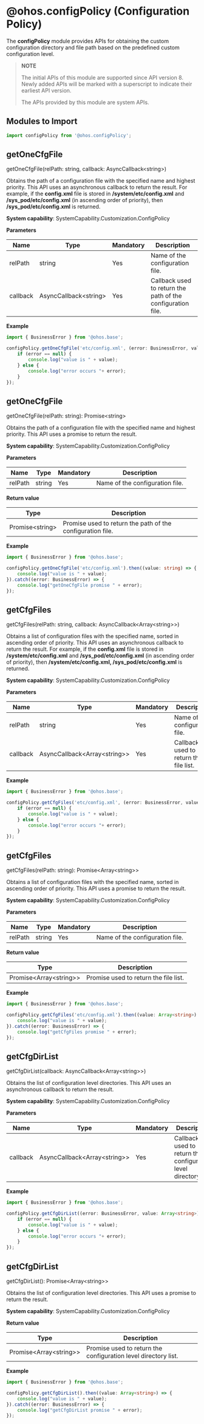 # @ohos.configPolicy (Configuration Policy)

The **configPolicy** module provides APIs for obtaining the custom configuration directory and file path based on the predefined custom configuration level.

>  **NOTE**
>
>  The initial APIs of this module are supported since API version 8. Newly added APIs will be marked with a superscript to indicate their earliest API version.
>
>  The APIs provided by this module are system APIs.

## Modules to Import

```ts
import configPolicy from '@ohos.configPolicy';
```

## getOneCfgFile

getOneCfgFile(relPath: string, callback: AsyncCallback&lt;string&gt;)

Obtains the path of a configuration file with the specified name and highest priority. This API uses an asynchronous callback to return the result.
For example, if the **config.xml** file is stored in **/system/etc/config.xml** and **/sys_pod/etc/config.xml** (in ascending order of priority), then **/sys_pod/etc/config.xml** is returned.

**System capability**: SystemCapability.Customization.ConfigPolicy

**Parameters**

| Name     | Type                         | Mandatory  | Description                   |
| -------- | --------------------------- | ---- | --------------------- |
| relPath  | string                      | Yes   | Name of the configuration file.                |
| callback | AsyncCallback&lt;string&gt; | Yes   | Callback used to return the path of the configuration file.|

**Example**
  ```ts
  import { BusinessError } from '@ohos.base';

  configPolicy.getOneCfgFile('etc/config.xml', (error: BusinessError, value: string) => {
      if (error == null) {
          console.log("value is " + value);
      } else {
          console.log("error occurs "+ error);
      }
  });
  ```


## getOneCfgFile

getOneCfgFile(relPath: string): Promise&lt;string&gt;

Obtains the path of a configuration file with the specified name and highest priority. This API uses a promise to return the result.

**System capability**: SystemCapability.Customization.ConfigPolicy

**Parameters**

| Name    | Type    | Mandatory  | Description   |
| ------- | ------ | ---- | ----- |
| relPath | string | Yes   | Name of the configuration file.|

**Return value**

| Type                   | Description          |
| --------------------- | ------------ |
| Promise&lt;string&gt; | Promise used to return the path of the configuration file.|

**Example**
  ```ts
  import { BusinessError } from '@ohos.base';

  configPolicy.getOneCfgFile('etc/config.xml').then((value: string) => {
      console.log("value is " + value);
  }).catch((error: BusinessError) => {
      console.log("getOneCfgFile promise " + error);
  });
  ```


## getCfgFiles

getCfgFiles(relPath: string, callback: AsyncCallback&lt;Array&lt;string&gt;&gt;)

Obtains a list of configuration files with the specified name, sorted in ascending order of priority. This API uses an asynchronous callback to return the result.
For example, if the **config.xml** file is stored in **/system/etc/config.xml** and **/sys_pod/etc/config.xml** (in ascending order of priority), then **/system/etc/config.xml, /sys_pod/etc/config.xml** is returned.

**System capability**: SystemCapability.Customization.ConfigPolicy

**Parameters**

| Name     | Type                                      | Mandatory  | Description           |
| -------- | ---------------------------------------- | ---- | ------------- |
| relPath  | string                                   | Yes   | Name of the configuration file.        |
| callback | AsyncCallback&lt;Array&lt;string&gt;&gt; | Yes   | Callback used to return the file list.|

**Example**
  ```ts
  import { BusinessError } from '@ohos.base';

  configPolicy.getCfgFiles('etc/config.xml', (error: BusinessError, value: Array<string>) => {
      if (error == null) {
          console.log("value is " + value);
      } else {
          console.log("error occurs "+ error);
      }
  });
  ```


## getCfgFiles

getCfgFiles(relPath: string): Promise&lt;Array&lt;string&gt;&gt;

Obtains a list of configuration files with the specified name, sorted in ascending order of priority. This API uses a promise to return the result.

**System capability**: SystemCapability.Customization.ConfigPolicy

**Parameters**

| Name    | Type    | Mandatory  | Description   |
| ------- | ------ | ---- | ----- |
| relPath | string | Yes   | Name of the configuration file.|

**Return value**

| Type                                | Description  |
| ---------------------------------- | ---- |
| Promise&lt;Array&lt;string&gt;&gt; | Promise used to return the file list.|

**Example**
  ```ts
  import { BusinessError } from '@ohos.base';

  configPolicy.getCfgFiles('etc/config.xml').then((value: Array<string>) => {
      console.log("value is " + value);
  }).catch((error: BusinessError) => {
      console.log("getCfgFiles promise " + error);
  });
  ```


## getCfgDirList

getCfgDirList(callback: AsyncCallback&lt;Array&lt;string&gt;&gt;)

Obtains the list of configuration level directories. This API uses an asynchronous callback to return the result.

**System capability**: SystemCapability.Customization.ConfigPolicy

**Parameters**

| Name     | Type                                      | Mandatory  | Description               |
| -------- | ---------------------------------------- | ---- | ----------------- |
| callback | AsyncCallback&lt;Array&lt;string&gt;&gt; | Yes   | Callback used to return the configuration level directory list.|

**Example**
  ```ts
  import { BusinessError } from '@ohos.base';

  configPolicy.getCfgDirList((error: BusinessError, value: Array<string>) => {
      if (error == null) {
          console.log("value is " + value);
      } else {
          console.log("error occurs "+ error);
      }
  });
  ```


## getCfgDirList

getCfgDirList(): Promise&lt;Array&lt;string&gt;&gt;

Obtains the list of configuration level directories. This API uses a promise to return the result.

**System capability**: SystemCapability.Customization.ConfigPolicy

**Return value**

| Type                                | Description      |
| ---------------------------------- | -------- |
| Promise&lt;Array&lt;string&gt;&gt; | Promise used to return the configuration level directory list.|

**Example**
  ```ts
  import { BusinessError } from '@ohos.base';

  configPolicy.getCfgDirList().then((value: Array<string>) => {
      console.log("value is " + value);
  }).catch((error: BusinessError) => {
      console.log("getCfgDirList promise " + error);
  });
  ```
